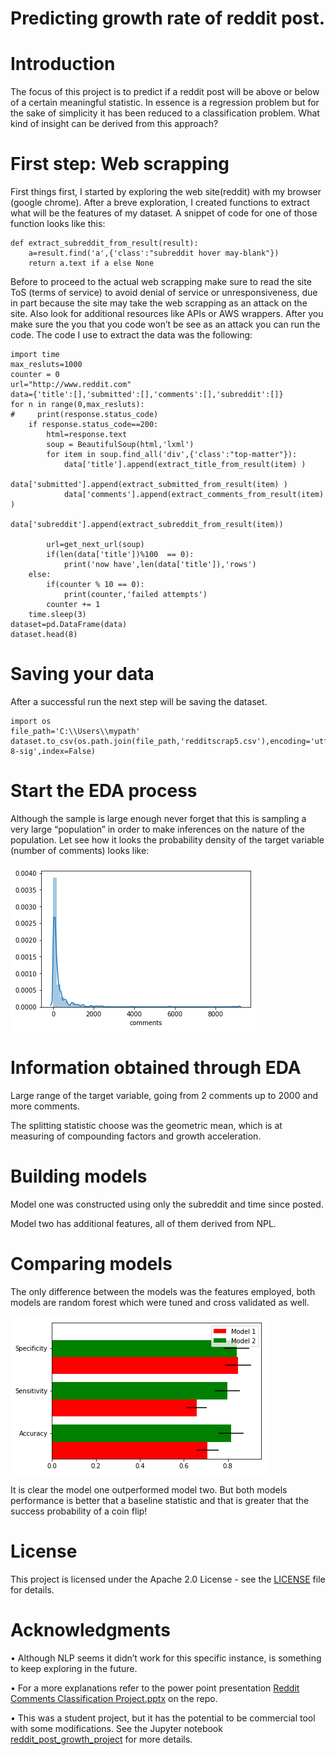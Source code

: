 # Predicting growth rate of reddit post.

# Introduction

The focus of this project is to predict if a reddit post will be above or below of a certain meaningful statistic. In essence is a regression problem but for the sake of simplicity it has been reduced to a classification problem. What kind of insight can be derived from this approach?

# First step: Web scrapping
First things first, I started by exploring the web site(reddit) with my browser (google chrome). After a breve exploration, I created functions to extract what will be the features of my dataset. A snippet of code for one of those function looks like this:
```
def extract_subreddit_from_result(result):
    a=result.find('a',{'class':"subreddit hover may-blank"})
    return a.text if a else None
```
Before to proceed to the actual web scrapping make sure to read the site ToS (terms of service) to avoid denial of service or unresponsiveness, due in part because the site may take the web scrapping as an attack on the site. Also look for additional resources like APIs or AWS wrappers. After you make sure the you that you code won’t be see as an attack you can run the code. The code I use to extract the data was the following:
```
import time
max_resluts=1000
counter = 0
url="http://www.reddit.com"
data={'title':[],'submitted':[],'comments':[],'subreddit':[]}
for n in range(0,max_resluts):
#     print(response.status_code)
    if response.status_code==200:    
        html=response.text
        soup = BeautifulSoup(html,'lxml')        
        for item in soup.find_all('div',{'class':"top-matter"}):
            data['title'].append(extract_title_from_result(item) )
            data['submitted'].append(extract_submitted_from_result(item) )
            data['comments'].append(extract_comments_from_result(item) )
            data['subreddit'].append(extract_subreddit_from_result(item))
        
        url=get_next_url(soup)
        if(len(data['title'])%100  == 0):
            print('now have',len(data['title']),'rows')
    else:
        if(counter % 10 == 0):
            print(counter,'failed attempts')
        counter += 1
    time.sleep(3)
dataset=pd.DataFrame(data)
dataset.head(8) 
```
# Saving your data
After a successful run the next step will be saving the dataset.
```
import os                                                                       
file_path='C:\\Users\\mypath'   
dataset.to_csv(os.path.join(file_path,'redditscrap5.csv'),encoding='utf-8-sig',index=False)   
```

# Start the EDA process

Although the sample is large enough never forget that this is sampling a very large “population” in order to make inferences on the nature of the population. Let see how it looks the probability density of the target variable (number of comments) looks like:

![proj3hist.png](proj3hist.png)

# Information obtained through EDA

Large range of the target variable, going from 2 comments up to 2000 and more comments. 

The splitting statistic choose was the geometric mean, which is at measuring of compounding factors and growth acceleration.

# Building models 
Model one was constructed using only the subreddit and time since posted.

Model two has additional features, all of them derived from NPL.

# Comparing models
The only difference between the models was the features employed, both models are random forest which were tuned and cross validated as well.

![barmodels.png](barmodels.png)

It is clear the model one outperformed model two. But both models performance is better that a baseline statistic and that
is greater that the success probability of a coin flip!

# License

This project is licensed under the Apache 2.0 License - see the [LICENSE](LICENSE) file for details.

# Acknowledgments
•	Although NLP seems it didn’t work for this specific instance, is something to keep exploring in the future.

•	For a more explanations refer to the power point presentation [Reddit Comments Classification Project.pptx](https://github.com/Salazar-AI-Associates/Reddit-web-scrapping-project/blob/master/Reddit%20Comments%20Classification%20Project.pptx) on the repo.

•	This was a student project, but it has the potential to be commercial tool with some modifications. See the Jupyter notebook   [reddit_post_growth_project](reddit_post_growth_project.ipynb) for more details.


